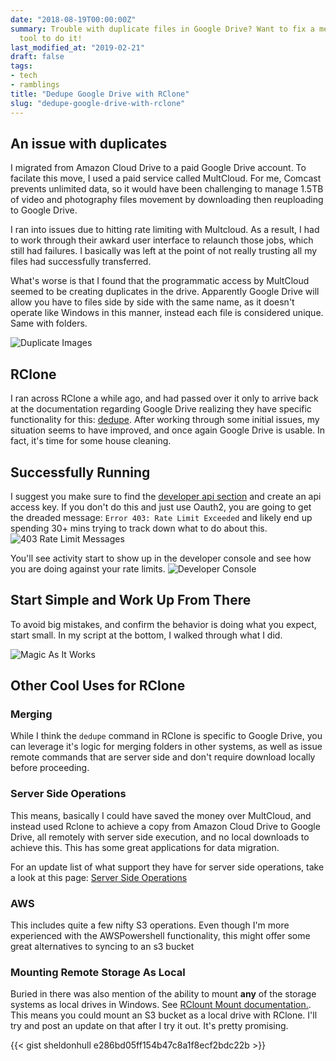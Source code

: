 ```yaml
---
date: "2018-08-19T00:00:00Z"
summary: Trouble with duplicate files in Google Drive? Want to fix a mess? Found the
  tool to do it!
last_modified_at: "2019-02-21"
draft: false
tags:
- tech
- ramblings
title: "Dedupe Google Drive with RClone"
slug: "dedupe-google-drive-with-rclone"
---
```


## An issue with duplicates

I migrated from Amazon Cloud Drive to a paid Google Drive account. To facilate this move, I used a paid service called MultCloud. For me, Comcast prevents unlimited data, so it would have been challenging to manage 1.5TB of video and photography files movement by downloading then reuploading to Google Drive.

I ran into issues due to hitting rate limiting with Multcloud. As a result, I had to work through their awkard user interface to relaunch those jobs, which still had failures. I basically was left at the point of not really trusting all my files had successfully transferred.

What's worse is that I found that the programmatic access by MultCloud seemed to be creating duplicates in the drive. Apparently Google Drive will allow you have to files side by side with the same name, as it doesn't operate like Windows in this manner, instead each file is considered unique. Same with folders.

![Duplicate Images](/images/2018-08-20_00-09-09.png)


## RClone

I ran across RClone a while ago, and had passed over it only to arrive back at the documentation regarding Google Drive realizing they have specific functionality for this: [dedupe](https://rclone.org/commands/rclone_dedupe). After working through some initial issues, my situation seems to have improved, and once again Google Drive is usable. In fact, it's time for some house cleaning.

## Successfully Running

I suggest you make sure to find the [developer api section](https://console.developers.google.com/apis/api/drive.googleapis.com/) and create an api access key. If you don't do this and just use Oauth2, you are going to get the dreaded message: `Error 403: Rate Limit Exceeded` and likely end up spending 30+ mins trying to track down what to do about this.
![403 Rate Limit Messages](/images/TailBlazer_2018-08-19_18-06-22.png)

You'll see activity start to show up in the developer console and see how you are doing against your rate limits.
![Developer Console](/images/chrome_2018-08-19_23-45-28.png)


## Start Simple and Work Up From There

To avoid big mistakes, and confirm the behavior is doing what you expect, start small. In my script at the bottom, I walked through what I did.

![Magic As It Works](/images/TailBlazer_2018-08-19_21-14-28.png)


## Other Cool Uses for RClone

### Merging
While I think the `dedupe` command in RClone is specific to Google Drive, you can leverage it's logic for merging folders in other systems, as well as issue remote commands that are server side and don't require download locally before proceeding.

### Server Side Operations
This means, basically I could have saved the money over MultCloud, and instead used Rclone to achieve a copy from Amazon Cloud Drive to Google Drive, all remotely with server side execution, and no local downloads to achieve this. This has some great applications for data migration.

For an update list of what support they have for server side operations, take a look at this page: [Server Side Operations](https://rclone.org/overview/#optional-features)

### AWS
This includes quite a few nifty S3 operations. Even though I'm more experienced with the AWSPowershell functionality, this might offer some great alternatives to syncing to an s3 bucket

### Mounting Remote Storage As Local

Buried in there was also mention of the ability to mount **any** of the storage systems as local drives in Windows. See [RClount Mount documentation.](https://rclone.org/commands/rclone_mount/). This means you could mount an S3 bucket as a local drive with RClone. I'll try and post an update on that after I try it out. It's pretty promising.

{{< gist sheldonhull  e286bd05ff154b47c8a1f8ecf2bdc22b >}}
